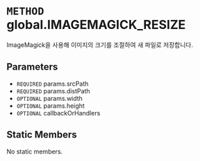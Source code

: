 # `METHOD` global.IMAGEMAGICK_RESIZE
ImageMagick을 사용해 이미지의 크기를 조절하여 새 파일로 저장합니다.

## Parameters
* `REQUIRED` params.srcPath 
* `REQUIRED` params.distPath 
* `OPTIONAL` params.width 
* `OPTIONAL` params.height 
* `OPTIONAL` callbackOrHandlers 

## Static Members
No static members.
